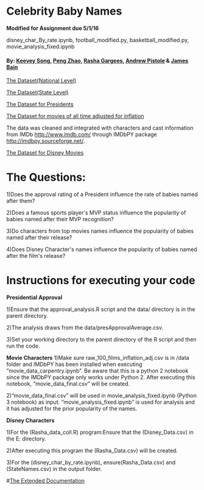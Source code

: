 # Celebrity Baby Names

**Modified for Assignment due 5/1/16**

disney_char_By_rate.ipynb, football_modified.py, basketball_modified.py, movie_analysis_fixed.ipynb





#### By: [Keevey Song](https://github.com/Keevey), [Peng Zhao](https://github.com/pengzhao001), [Rasha Gargees](https://github.com/rashasg), [Andrew Pistole](https://github.com/APistole) & [James Bain](https://github.com/jcbain)

[The Dataset(National Level)](https://catalog.data.gov/dataset/baby-names-from-social-security-card-applications-national-level-data)

[The Dataset(State Level)](https://catalog.data.gov/dataset/baby-names-from-social-security-card-applications-data-by-state-and-district-of-)

[The Dataset for Presidents](http://www.presidency.ucsb.edu/data/popularity.php)

[The Dataset for movies of all time adjusted for inflation](http://www.filmsite.org/boxoffice3.html)

The data was cleaned and integrated with characters and cast information from IMDb http://www.imdb.com/ through IMDbPY package http://imdbpy.sourceforge.net/. 

[The Dataset for Disney Movies](http://www.imdb.com/list/ls053518863/?start=1&view=compact&sort=listorian:asc&defaults=1)
	
	
# The Questions:

1)Does the approval rating of a President influence the rate of babies named after them?

2)Does a famous sports player's MVP status influence the popularity of babies named after their MVP recognition?

3)Do characters from top movies names influence the popularity of babies named after their release?

4)Does Disney Character's names influence the popularity of babies named after the film's release?


# Instructions for executing your code

**Presidential Approval**

1)Ensure that the approval_analysis.R script and the data/ directory is in the parent directory. 

2)The analysis draws from the data/presApprovalAverage.csv. 
 
3)Set your working directory to the parent directory of the R script and then run the code. 


**Movie Characters**
1)Make sure raw_100_films_inflation_adj.csv is in /data folder and IMDbPY has been installed when executing “movie_data_carpentry.ipynb”. Be aware that this is a python 2 notebook since the IMDbPY package only works under Python 2. After executing this notebook, “movie_data_final.csv” will be created.

2)“movie_data_final.csv” will be used in movie_analysis_fixed.ipynb (Python 3 notebook) as input. “movie_analysis_fixed.ipynb” is used for analysis and it has adjusted for the prior popularity of the names.


**Disney Characters**

1)For the (Rasha_data_coll.R) program:Ensure that the (Disney_Data.csv) in the E: directory.

2)After executing this program the (Rasha_Data.csv) will be created.

3)For the (disney_char_by_rate.ipynb), ensure(Rasha_Data.csv) and (StateNames.csv) in the output folder.


#[The Extended Documentation](https://docs.google.com/document/d/1UMTl81b4zbJz0xprrjVmWvOU5WAy-3XYd90N__wtLfU/edit)
	
